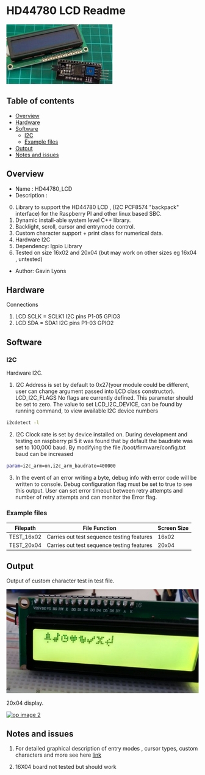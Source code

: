 # HD44780 LCD Readme


[![ lcd image](https://github.com/gavinlyonsrepo/pic_16F1619_projects/blob/master/images/LCDPCF.jpg)](https://github.com/gavinlyonsrepo/pic_16F1619_projects/blob/master/images/LCDPCF.jpg)

## Table of contents

  * [Overview](#overview)
  * [Hardware](#hardware)
  * [Software](#software)
	* [I2C](#i2c)
	* [Example files](#example-files)
  * [Output](#output)
  * [Notes and issues](#notes-and-issues)
 

## Overview

* Name : HD44780_LCD
* Description :

0. Library to support the HD44780 LCD , (I2C PCF8574 "backpack" interface) 
   for the Raspberry PI and other linux based SBC.
1. Dynamic install-able system level C++ library.
2. Backlight, scroll, cursor and entrymode control.
3. Custom character support + print class for numerical data.
4. Hardware I2C
5. Dependency: lgpio Library
6. Tested on size 16x02 and 20x04 (but may work on other sizes eg 16x04 , untested)

* Author: Gavin Lyons

## Hardware

Connections 

1. LCD SCLK = SCLK1 I2C pins P1-05 GPIO3
2. LCD SDA = SDA1 I2C pins P1-03 GPIO2

## Software 

### I2C

Hardware I2C.

1. I2C Address is set by default to 0x27(your module could be different, 
user can change argument passed into LCD class constructor). 
LCD_I2C_FLAGS No flags are currently defined. This parameter should be set to zero.
The value to set LCD_I2C_DEVICE, can be found by running command, to view available I2C device numbers

```sh
i2cdetect -l
```

2. I2C Clock rate is set by device installed on. During development and testing on raspberry pi 5
it was found that by default the baudrate was set to 100,000 baud. By modifying the file 
/boot/firmware/config.txt baud can be increased 

```sh
param=i2c_arm=on,i2c_arm_baudrate=400000
```

3. In the event of an error writing a byte, debug info with error code will be written to console. 
Debug configuration flag must be set to true to see this output. User can set error timeout between retry attempts and number of retry attempts 
and can monitor the Error flag.

### Example files

| Filepath | File Function | Screen Size |
| ---- | ---- | ---- | 
| TEST_16x02 | Carries out test sequence testing features | 16x02 |
| TEST_20x04 | Carries out test sequence testing features | 20x04 |

## Output

Output  of custom character test in test file.

[![ op image ](https://github.com/gavinlyonsrepo/HD44780_LCD_RPI/blob/main/extras/image/custom_output.jpg)](https://github.com/gavinlyonsrepo/HD44780_LCD_RPI/blob/main/extras/image/custom_output.jpg)

20x04 display. 

[![ op image 2 ](https://github.com/gavinlyonsrepo/HD44780_LCD_PCF8574/blob/main/extras/image/2004.jpg)](https://github.com/gavinlyonsrepo/HD44780_LCD_PCF8574/blob/main/extras/image/2004.jpg)

## Notes and issues

1. For detailed graphical description of entry modes , cursor types, custom characters 
and more see here [link](http://dinceraydin.com/lcd/commands.htm)

2. 16X04 board not tested but should work
